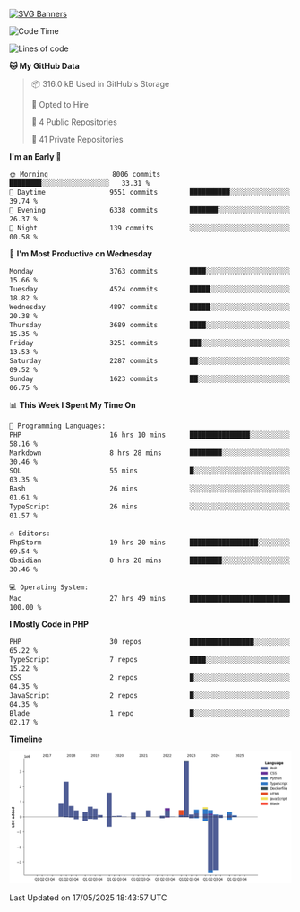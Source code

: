 [![SVG Banners](https://svg-banners.vercel.app/api?type=glitch&text1=Gere_Lajos%F0%9F%92%BB&width=800&height=400)](https://github.com/Akshay090/svg-banners)

<!--START_SECTION:waka-->
![Code Time](http://img.shields.io/badge/Code%20Time-2%2C469%20hrs%207%20mins-blue)

![Lines of code](https://img.shields.io/badge/From%20Hello%20World%20I%27ve%20Written-15.4%20million%20lines%20of%20code-blue)

**🐱 My GitHub Data** 

> 📦 316.0 kB Used in GitHub's Storage 
 > 
> 💼 Opted to Hire
 > 
> 📜 4 Public Repositories 
 > 
> 🔑 41 Private Repositories 
 > 
**I'm an Early 🐤** 

```text
🌞 Morning                8006 commits        ████████░░░░░░░░░░░░░░░░░   33.31 % 
🌆 Daytime                9551 commits        ██████████░░░░░░░░░░░░░░░   39.74 % 
🌃 Evening                6338 commits        ███████░░░░░░░░░░░░░░░░░░   26.37 % 
🌙 Night                  139 commits         ░░░░░░░░░░░░░░░░░░░░░░░░░   00.58 % 
```
📅 **I'm Most Productive on Wednesday** 

```text
Monday                   3763 commits        ████░░░░░░░░░░░░░░░░░░░░░   15.66 % 
Tuesday                  4524 commits        █████░░░░░░░░░░░░░░░░░░░░   18.82 % 
Wednesday                4897 commits        █████░░░░░░░░░░░░░░░░░░░░   20.38 % 
Thursday                 3689 commits        ████░░░░░░░░░░░░░░░░░░░░░   15.35 % 
Friday                   3251 commits        ███░░░░░░░░░░░░░░░░░░░░░░   13.53 % 
Saturday                 2287 commits        ██░░░░░░░░░░░░░░░░░░░░░░░   09.52 % 
Sunday                   1623 commits        ██░░░░░░░░░░░░░░░░░░░░░░░   06.75 % 
```


📊 **This Week I Spent My Time On** 

```text
💬 Programming Languages: 
PHP                      16 hrs 10 mins      ███████████████░░░░░░░░░░   58.16 % 
Markdown                 8 hrs 28 mins       ████████░░░░░░░░░░░░░░░░░   30.46 % 
SQL                      55 mins             █░░░░░░░░░░░░░░░░░░░░░░░░   03.35 % 
Bash                     26 mins             ░░░░░░░░░░░░░░░░░░░░░░░░░   01.61 % 
TypeScript               26 mins             ░░░░░░░░░░░░░░░░░░░░░░░░░   01.57 % 

🔥 Editors: 
PhpStorm                 19 hrs 20 mins      █████████████████░░░░░░░░   69.54 % 
Obsidian                 8 hrs 28 mins       ████████░░░░░░░░░░░░░░░░░   30.46 % 

💻 Operating System: 
Mac                      27 hrs 49 mins      █████████████████████████   100.00 % 
```

**I Mostly Code in PHP** 

```text
PHP                      30 repos            ████████████████░░░░░░░░░   65.22 % 
TypeScript               7 repos             ████░░░░░░░░░░░░░░░░░░░░░   15.22 % 
CSS                      2 repos             █░░░░░░░░░░░░░░░░░░░░░░░░   04.35 % 
JavaScript               2 repos             █░░░░░░░░░░░░░░░░░░░░░░░░   04.35 % 
Blade                    1 repo              █░░░░░░░░░░░░░░░░░░░░░░░░   02.17 % 
```



**Timeline**

![Lines of Code chart](https://raw.githubusercontent.com/gere-lajos/gere-lajos/main/assets/bar_graph.png)


 Last Updated on 17/05/2025 18:43:57 UTC
<!--END_SECTION:waka-->

